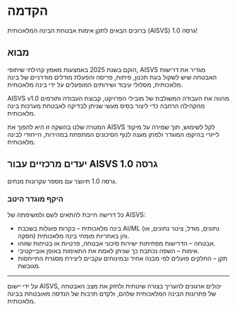 # הקדמה

ברוכים הבאים לתקן אימות אבטחת הבינה המלאכותית (AISVS) גרסה 1.0!

## מבוא

הוקם בשנת 2025 באמצעות מאמץ קהילתי שיתופי, AISVS מגדיר את דרישות האבטחה שיש לשקול בעת תכנון, פיתוח, פריסה והפעלת מודלים מודרניים של בינה מלאכותית, מסלולי עיבוד ושירותים המופעלים על ידי בינה מלאכותית.

AISVS v1.0 מהווה את העבודה המשולבת של מובילי הפרויקט, קבוצת העבודה ותורמים מהקהילה הרחבה כדי ליצור בסיס מעשי שניתן לבדיקה לאבטחת מערכות בינה מלאכותית.

המטרה שלנו בהשקה זו היא להפוך את AISVS לקל לשימוש, תוך שמירה על מיקוד לייזרי בהיקפו המוגדר ולמתן מענה לנוף הסיכונים המתפתח במהירות, הייחודי לבינה מלאכותית.

## יעדים מרכזיים עבור AISVS גרסה 1.0

גרסה 1.0 תיווצר עם מספר עקרונות מנחים.

### היקף מוגדר היטב

כל דרישה חייבת להתאים לשם ולמשימתה של AISVS:

* בינה מלאכותית – בקרות פועלות בשכבת AI/ML (נתונים, מודל, צינור נתונים, או הסקה) והן באחריות מומחי בינה מלאכותית.
* אבטחה – הדרישות מפחיתות ישירות סיכוני אבטחה, פרטיות או בטיחות שזוהו.
* אימות – השפה נכתבת כך שניתן לאמת את התאימות באופן אובייקטיבי.
* תקן – החלקים פועלים לפי מבנה אחיד ובמינוחים עקביים ליצירת מסגרת התייחסות מגובשת.
  ​
---

על ידי יישום AISVS, יכולים ארגונים להעריך בצורה שיטתית ולחזק את מצב האבטחה של פתרונות הבינה המלאכותית שלהם, ולקדם תרבות של הנדסה מאובטחת בבינה מלאכותית.

